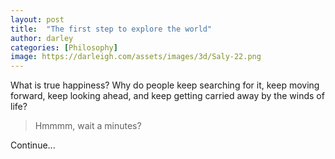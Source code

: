```yaml
---
layout: post
title:  "The first step to explore the world"
author: darley
categories: [Philosophy]
image: https://darleigh.com/assets/images/3d/Saly-22.png
---
```


What is true happiness?
Why do people keep searching for it, keep moving forward, keep looking ahead, and keep getting carried away by the winds of life?

> Hmmmm, wait a minutes?


Continue...